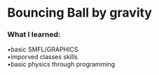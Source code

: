 # Bouncing Ball by gravity
### What I learned:
•basic SMFL/GRAPHICS<br />
•imporved classes skills<br />
•basic physics through programming

